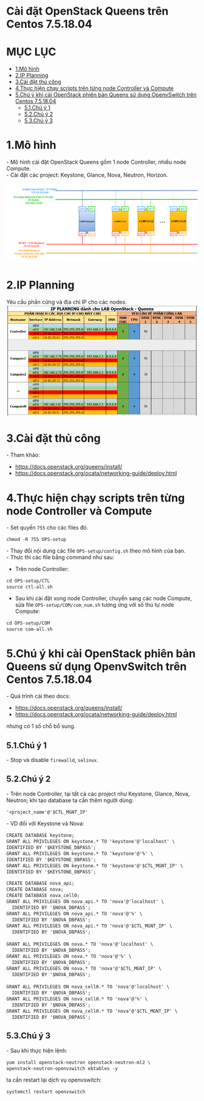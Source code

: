 # Cài đặt OpenStack Queens trên Centos 7.5.18.04


# MỤC LỤC
- [1.Mô hình](#1mô-hình)
- [2.IP Planning](#2ip-planning)
- [3.Cài đặt thủ công](#3cài-đặt-thủ-công)
- [4.Thực hiện chạy scripts trên từng node Controller và Compute](#4thực-hiện-chạy-scripts-trên-từng-node-controller-và-compute)
- [5.Chú ý khi cài OpenStack phiên bản Queens sử dụng OpenvSwitch trên Centos 7.5.18.04](#5chú-ý-khi-cài-openstack-phiên-bản-queens-sử-dụng-openvswitch-trên-centos-751804)
  - [5.1.Chú ý 1](#51chú-ý-1)
  - [5.2.Chú ý 2](#52chú-ý-2)
  - [5.3.Chú ý 3](#53chú-ý-3)


# 1.Mô hình
\- Mô hình cài đặt OpenStack Queens gồm 1 node Controller, nhiều node Compute.  
\- Cài đặt các project: Keystone, Glance, Nova, Neutron, Horizon.  

<img src="images/mo-hinh.png" />

# 2.IP Planning
Yêu cầu phần cứng và địa chỉ IP cho các nodes.  
<img src="images/ip_planning_1.png" />

# 3.Cài đặt thủ công
\- Tham khảo:
- https://docs.openstack.org/queens/install/
- https://docs.openstack.org/ocata/networking-guide/deploy.html

# 4.Thực hiện chạy scripts trên từng node Controller và Compute
\- Set quyền `755` cho các files đó.  
```
chmod -R 755 OPS-setup
```

\- Thay đổi nội dung các file `OPS-setup/config.sh` theo mô hình của bạn.  
\- Thực thi các file bằng command như sau:
- Trên node Controller:
```
cd OPS-setup/CTL
source ctl-all.sh
```

- Sau khi cài đặt xong node Controller, chuyển sang các node Compute, sửa file `OPS-setup/COM/com_num.sh` tương ứng với số thú tự node Compute:   
```
cd OPS-setup/COM
source com-all.sh
```

# 5.Chú ý khi cài OpenStack phiên bản Queens sử dụng OpenvSwitch trên Centos 7.5.18.04
\- Quá trình cài theo docs:  
- https://docs.openstack.org/queens/install/
- https://docs.openstack.org/ocata/networking-guide/deploy.html

nhưng có 1 số chỗ bổ sung.  

## 5.1.Chú ý 1
\- Stop và disable `firewalld`, `selinux`.  

## 5.2.Chú ý 2
\- Trên node Controller, tại tất cả các project như Keystone, Glance, Nova, Neutron;  khi tạo database ta cần thêm người dùng:  
```
'<project_name'@'$CTL_MGNT_IP'
```

\- VD đối với Keystone và Nova:  
```
CREATE DATABASE keystone;
GRANT ALL PRIVILEGES ON keystone.* TO 'keystone'@'localhost' \
IDENTIFIED BY '$KEYSTONE_DBPASS';
GRANT ALL PRIVILEGES ON keystone.* TO 'keystone'@'%' \
IDENTIFIED BY '$KEYSTONE_DBPASS';
GRANT ALL PRIVILEGES ON keystone.* TO 'keystone'@'$CTL_MGNT_IP' \
IDENTIFIED BY '$KEYSTONE_DBPASS';
```

```
CREATE DATABASE nova_api;
CREATE DATABASE nova;
CREATE DATABASE nova_cell0;
GRANT ALL PRIVILEGES ON nova_api.* TO 'nova'@'localhost' \
  IDENTIFIED BY '$NOVA_DBPASS';
GRANT ALL PRIVILEGES ON nova_api.* TO 'nova'@'%' \
  IDENTIFIED BY '$NOVA_DBPASS';
GRANT ALL PRIVILEGES ON nova_api.* TO 'nova'@'$CTL_MGNT_IP' \
  IDENTIFIED BY '$NOVA_DBPASS';

GRANT ALL PRIVILEGES ON nova.* TO 'nova'@'localhost' \
  IDENTIFIED BY '$NOVA_DBPASS';
GRANT ALL PRIVILEGES ON nova.* TO 'nova'@'%' \
  IDENTIFIED BY '$NOVA_DBPASS';
GRANT ALL PRIVILEGES ON nova.* TO 'nova'@'$CTL_MGNT_IP' \
  IDENTIFIED BY '$NOVA_DBPASS';

GRANT ALL PRIVILEGES ON nova_cell0.* TO 'nova'@'localhost' \
  IDENTIFIED BY '$NOVA_DBPASS';
GRANT ALL PRIVILEGES ON nova_cell0.* TO 'nova'@'%' \
  IDENTIFIED BY '$NOVA_DBPASS';
GRANT ALL PRIVILEGES ON nova_cell0.* TO 'nova'@'$CTL_MGNT_IP' \
  IDENTIFIED BY '$NOVA_DBPASS';
```

## 5.3.Chú ý 3
\- Sau khi thực hiện lệnh:  
```
yum install openstack-neutron openstack-neutron-ml2 \
openstack-neutron-openvswitch ebtables -y
```

ta cần restart lại dịch vụ openvswitch:  
```
systemctl restart openvswitch
```



